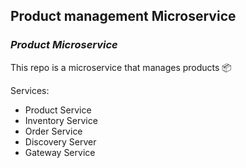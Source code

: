 ## Product management Microservice

### *Product Microservice*

This repo is a microservice that manages products 📦

Services:

- Product Service
- Inventory Service
- Order Service
- Discovery Server
- Gateway Service
